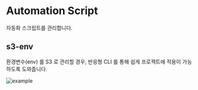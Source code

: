 # Automation Script

자동화 스크립트를 관리합니다.

## s3-env

환경변수(env) 를 S3 로 관리할 경우, 반응형 CLI 를 통해 쉽게 프로젝트에 적용이 가능하도록 도와줍니다.

![example](https://i.imgur.com/CWSYRCu.gif)

